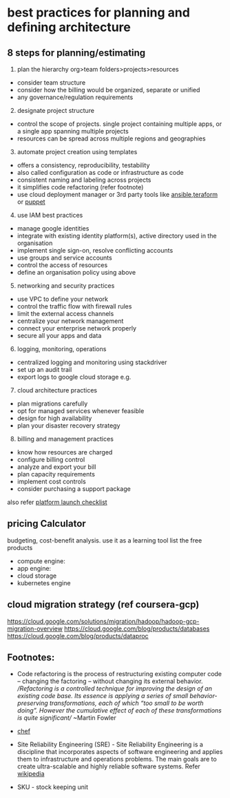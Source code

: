 # best practices for planning and defining architecture

## 8 steps for planning/estimating
1. plan the hierarchy
org>team folders>projects>resources
  - consider team structure
  - consider how the billing would be organized, separate or unified
  - any governance/regulation requirements

2. designate project structure
  - control the scope of projects. single project containing multiple apps, or a single app spanning multiple projects
  - resources can be spread across multiple regions and geographies

3. automate project creation using templates
  - offers a consistency, reproducibility, testability
  - also called configuration as code or infrastructure as code
  - consistent naming and labeling across projects
  - it simplifies code refactoring (refer footnote)
  - use cloud deployment manager or 3rd party tools like [ansible](https://www.ansible.com/),[teraform](https://www.terraform.io/) or [puppet](https://puppet.com/)

4. use IAM best practices
  - manage google identities
  - integrate with existing identity platform(s), active directory used in the organisation
  - implement single sign-on, resolve conflicting accounts
  - use groups and service accounts
  - control the access of resources
  - define an organisation policy using above

5. networking and security practices
  - use VPC to define your network
  - control the traffic flow with firewall rules
  - limit the external access channels
  - centralize your network management
  - connect your enterprise network properly
  - secure all your apps and data

6. logging, monitoring, operations
  - centralized logging and monitoring using stackdriver
  - set up an audit trail
  - export logs to google cloud storage e.g.

7. cloud architecture practices
  - plan migrations carefully
  - opt for managed services whenever feasible
  - design for high availability
  - plan your disaster recovery strategy

8. billing and management practices
- know how resources are charged
- configure billing control
- analyze and export your bill
- plan capacity requirements
- implement cost controls
- consider purchasing a support package

also refer [platform launch checklist](https://cloud.google.com/docs/platform-launch-checklist)

## pricing Calculator
budgeting, cost-benefit analysis. use it as a learning tool
list the free products
- compute engine:
- app engine:
- cloud storage
- kubernetes engine

## cloud migration strategy (ref coursera-gcp)

https://cloud.google.com/solutions/migration/hadoop/hadoop-gcp-migration-overview
https://cloud.google.com/blog/products/databases
https://cloud.google.com/blog/products/dataproc

## Footnotes:
- Code refactoring is the process of restructuring existing computer code – changing the factoring – without changing its external behavior. */Refactoring is a controlled technique for improving the design of an existing code base. Its essence is applying a series of small behavior-preserving transformations, each of which “too small to be worth doing”. However the cumulative effect of each of these transformations is quite significant/* ~Martin Fowler

- [chef](https://www.chef.io/partners/google-cloud-platform/)

- Site Reliability Engineering (SRE) - Site Reliability Engineering is a discipline that incorporates aspects of software engineering and applies them to infrastructure and operations problems. The main goals are to create ultra-scalable and highly reliable software systems. Refer [wikipedia](https://en.wikipedia.org/wiki/Site_Reliability_Engineering)

- SKU - stock keeping unit
